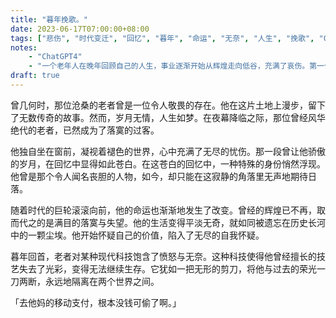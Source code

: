 ```yaml
---
title: "暮年挽歌。"
date: 2023-06-17T07:00:00+08:00
tags: ["悲伤", "时代变迁", "回忆", "暮年", "命运", "无奈", "人生", "挽歌", "ChatGPT4"]
notes:
    - "ChatGPT4"
    - "一个老年人在晚年回顾自己的人生，事业逐渐开始从辉煌走向低谷，充满了哀伤。第一个转折是字里行间突然透露出，老人的事业其实是一个小偷。第二个转折是故事最后，通过对电子支付的咒骂，透露出小偷事业的低迷，实际上是因为电子支付普及后人们不再随身携带现金了。"
draft: true
---
```


曾几何时，那位沧桑的老者曾是一位令人敬畏的存在。他在这片土地上漫步，留下了无数传奇的故事。然而，岁月无情，人生如梦。在夜幕降临之际，那位曾经风华绝代的老者，已然成为了落寞的过客。

他独自坐在窗前，凝视着褪色的世界，心中充满了无尽的忧伤。那一段曾让他骄傲的岁月，在回忆中显得如此苍白。在这苍白的回忆中，一种特殊的身份悄然浮现。他曾是那个令人闻名丧胆的人物，如今，却只能在这寂静的角落里无声地期待日落。

随着时代的巨轮滚滚向前，他的命运也渐渐地发生了改变。曾经的辉煌已不再，取而代之的是满目的落寞与失望。他的生活变得平淡无奇，就如同被遗忘在历史长河中的一颗尘埃。他开始怀疑自己的价值，陷入了无尽的自我怀疑。

暮年回首，老者对某种现代科技饱含了愤怒与无奈。这种科技使得他曾经擅长的技艺失去了光彩，变得无法继续生存。它犹如一把无形的剪刀，将他与过去的荣光一刀两断，永远地隔离在两个世界之间。

「去他妈的移动支付，根本没钱可偷了啊。」